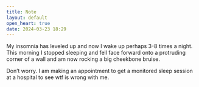 ```yaml
---
title: Note
layout: default
open_heart: true
date: 2024-03-23 18:29
---
```


My insomnia has leveled up and now I wake up perhaps 3-8 times a night. This morning I stopped sleeping and fell face forward onto a protruding corner of a wall and am now rocking a big cheekbone bruise.

Don’t worry. I am making an appointment to get a monitored sleep session at a hospital to see wtf is wrong with me.
